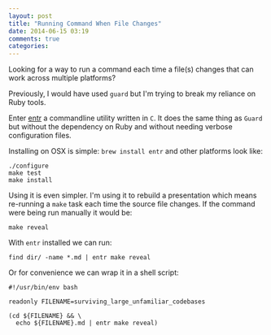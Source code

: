```yaml
---
layout: post
title: "Running Command When File Changes"
date: 2014-06-15 03:19
comments: true
categories: 
---
```


Looking for a way to run a command each time a file(s) changes that can work across multiple platforms?

Previously, I would have used `guard` but I'm trying to break my reliance on Ruby tools.

Enter [entr](https://bitbucket.org/eradman/entr/) a commandline utility written in `C`.  It does the same thing as `Guard` but without the dependency on Ruby and without needing verbose configuration files.

Installing on OSX is simple: `brew install entr` and other platforms look like:

```
./configure
make test
make install
```

Using it is even simpler. I'm using it to rebuild a presentation which means re-running a `make` task each time the source file changes. If the command were being run manually it would be:

`make reveal`

With `entr` installed we can run:

`find dir/ -name *.md | entr make reveal`

Or for convenience we can wrap it in a shell script:

```
#!/usr/bin/env bash

readonly FILENAME=surviving_large_unfamiliar_codebases

(cd ${FILENAME} && \
  echo ${FILENAME}.md | entr make reveal)
```
